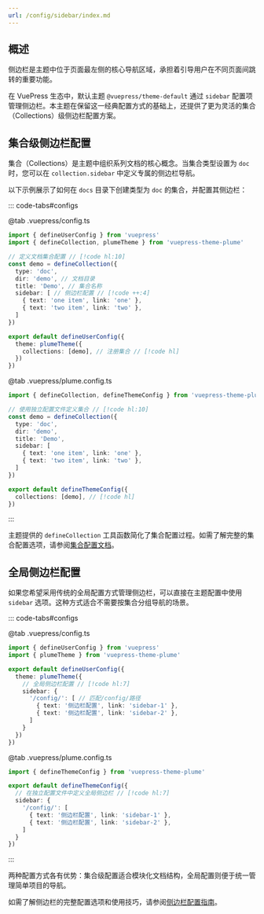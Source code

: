 ```yaml
---
url: /config/sidebar/index.md
---
```

## 概述

侧边栏是主题中位于页面最左侧的核心导航区域，承担着引导用户在不同页面间跳转的重要功能。

在 VuePress 生态中，默认主题 `@vuepress/theme-default` 通过 `sidebar` 配置项管理侧边栏。本主题在保留这一经典配置方式的基础上，还提供了更为灵活的集合（Collections）级侧边栏配置方案。

## 集合级侧边栏配置

集合（Collections）是主题中组织系列文档的核心概念。当集合类型设置为 `doc` 时，您可以在 `collection.sidebar` 中定义专属的侧边栏导航。

以下示例展示了如何在 `docs` 目录下创建类型为 `doc` 的集合，并配置其侧边栏：

::: code-tabs#configs

@tab .vuepress/config.ts

```ts twoslash
import { defineUserConfig } from 'vuepress'
import { defineCollection, plumeTheme } from 'vuepress-theme-plume'

// 定义文档集合配置 // [!code hl:10]
const demo = defineCollection({
  type: 'doc',
  dir: 'demo', // 文档目录
  title: 'Demo', // 集合名称
  sidebar: [ // 侧边栏配置 // [!code ++:4]
    { text: 'one item', link: 'one' },
    { text: 'two item', link: 'two' },
  ]
})

export default defineUserConfig({
  theme: plumeTheme({
    collections: [demo], // 注册集合 // [!code hl]
  })
})
```

@tab .vuepress/plume.config.ts

```ts twoslash
import { defineCollection, defineThemeConfig } from 'vuepress-theme-plume'

// 使用独立配置文件定义集合 // [!code hl:10]
const demo = defineCollection({
  type: 'doc',
  dir: 'demo',
  title: 'Demo',
  sidebar: [
    { text: 'one item', link: 'one' },
    { text: 'two item', link: 'two' },
  ]
})

export default defineThemeConfig({
  collections: [demo], // [!code hl]
})
```

:::

主题提供的 `defineCollection` 工具函数简化了集合配置过程。如需了解完整的集合配置选项，请参阅[集合配置文档](./collections.md)。

## 全局侧边栏配置

如果您希望采用传统的全局配置方式管理侧边栏，可以直接在主题配置中使用 `sidebar` 选项。这种方式适合不需要按集合分组导航的场景。

::: code-tabs#configs

@tab .vuepress/config.ts

```ts twoslash
import { defineUserConfig } from 'vuepress'
import { plumeTheme } from 'vuepress-theme-plume'

export default defineUserConfig({
  theme: plumeTheme({
    // 全局侧边栏配置 // [!code hl:7]
    sidebar: {
      '/config/': [ // 匹配/config/路径
        { text: '侧边栏配置', link: 'sidebar-1' },
        { text: '侧边栏配置', link: 'sidebar-2' },
      ]
    }
  })
})
```

@tab .vuepress/plume.config.ts

```ts twoslash
import { defineThemeConfig } from 'vuepress-theme-plume'

export default defineThemeConfig({
  // 在独立配置文件中定义全局侧边栏 // [!code hl:7]
  sidebar: {
    '/config/': [
      { text: '侧边栏配置', link: 'sidebar-1' },
      { text: '侧边栏配置', link: 'sidebar-2' },
    ]
  }
})
```

:::

两种配置方式各有优势：集合级配置适合模块化文档结构，全局配置则便于统一管理简单项目的导航。

如需了解侧边栏的完整配置选项和使用技巧，请参阅[侧边栏配置指南](../guide/quick-start/sidebar.md)。
